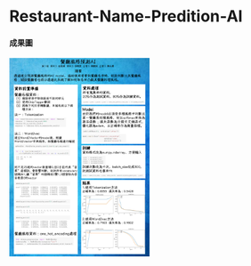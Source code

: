 # Restaurant-Name-Predition-AI

#### 成果圖
<img src="海報01093.pdf" alt="Cover" width="50%"/><br /><br />

